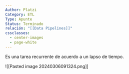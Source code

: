```yaml
---
Author: Platzi
Category: ETL
Type: Apunte
Status: Terminado
relación: "[[Data Pipelines]]"
cssclasses:
  - center-images
  - page-white
---
```

Es una tarea recurrente de acuerdo a un lapso de tiempo.

![[Pasted image 20240306091324.png]]
